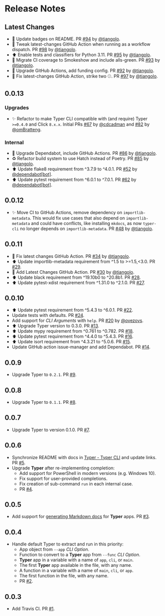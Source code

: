 # Release Notes

## Latest Changes

* 📝 Update badges on README. PR [#94](https://github.com/tiangolo/typer-cli/pull/94) by [@tiangolo](https://github.com/tiangolo).
* 👷 Tweak latest-changes GitHub Action when running as a workflow dispatch. PR [#98](https://github.com/tiangolo/typer-cli/pull/98) by [@tiangolo](https://github.com/tiangolo).
* ⬆️ Enable tests and classifiers for Python 3.11. PR [#95](https://github.com/tiangolo/typer-cli/pull/95) by [@tiangolo](https://github.com/tiangolo).
* 👷 Migrate CI coverage to Smokeshow and include alls-green. PR [#93](https://github.com/tiangolo/typer-cli/pull/93) by [@tiangolo](https://github.com/tiangolo).
* 👷 Upgrade GitHub Actions, add funding config. PR [#92](https://github.com/tiangolo/typer-cli/pull/92) by [@tiangolo](https://github.com/tiangolo).
* 💚 Fix latest-changes GitHub Action, strike two ⚾. PR [#97](https://github.com/tiangolo/typer-cli/pull/97) by [@tiangolo](https://github.com/tiangolo).

## 0.0.13

### Upgrades

* ✨ Refactor to make Typer CLI compatible with (and require) Typer `>=0.4.0` and Click `8.x.x`. Initial PRs [#67](https://github.com/tiangolo/typer-cli/pull/67) by [@cdcadman](https://github.com/cdcadman) and [#82](https://github.com/tiangolo/typer-cli/pull/82) by [@omBratteng](https://github.com/omBratteng).

### Internal

* 👷 Upgrade Dependabot, include GitHub Actions. PR [#86](https://github.com/tiangolo/typer-cli/pull/86) by [@tiangolo](https://github.com/tiangolo).
* ♻️ Refactor build system to use Hatch instead of Poetry. PR [#85](https://github.com/tiangolo/typer-cli/pull/85) by [@tiangolo](https://github.com/tiangolo).
* ⬆️ Update flake8 requirement from ^3.7.9 to ^4.0.1. PR [#52](https://github.com/tiangolo/typer-cli/pull/52) by [@dependabot[bot]](https://github.com/apps/dependabot).
* ⬆️ Update pytest requirement from ^6.0.1 to ^7.0.1. PR [#62](https://github.com/tiangolo/typer-cli/pull/62) by [@dependabot[bot]](https://github.com/apps/dependabot).

## 0.0.12

* ✨ Move CI to GitHub Actions, remove dependency on `importlib-metadata`. This would fix use cases that also depend on `importlib-metadata` and could have conflicts, like installing `mkdocs`, as now `typer-cli` no longer depends on `importlib-metadata`. PR [#48](https://github.com/tiangolo/typer-cli/pull/48) by [@tiangolo](https://github.com/tiangolo).

## 0.0.11

* 🐛 Fix latest changes GitHub Action. PR [#34](https://github.com/tiangolo/typer-cli/pull/34) by [@tiangolo](https://github.com/tiangolo).
* ⬆️ Update importlib-metadata requirement from ^1.5 to >=1.5,<3.0. PR [#29](https://github.com/tiangolo/typer-cli/pull/29).
* 👷 Add Latest Changes GitHub Action. PR [#30](https://github.com/tiangolo/typer-cli/pull/30) by [@tiangolo](https://github.com/tiangolo).
* ⬆️ Update black requirement from ^19.10b0 to ^20.8b1. PR [#28](https://github.com/tiangolo/typer-cli/pull/28).
* ⬆️ Update pytest-xdist requirement from ^1.31.0 to ^2.1.0. PR [#27](https://github.com/tiangolo/typer-cli/pull/27).

## 0.0.10

* ⬆️ Update pytest requirement from ^5.4.3 to ^6.0.1. PR [#22](https://github.com/tiangolo/typer-cli/pull/22).
* Update tests with defaults. PR [#24](https://github.com/tiangolo/typer-cli/pull/24).
* Add support for *CLI Arguments* with `help`. PR [#20](https://github.com/tiangolo/typer-cli/pull/20) by [@ovezovs](https://github.com/ovezovs).
* ⬆ Upgrade Typer version to 0.3.0. PR [#13](https://github.com/tiangolo/typer-cli/pull/13).
* ⬆️ Update mypy requirement from ^0.761 to ^0.782. PR [#18](https://github.com/tiangolo/typer-cli/pull/18).
* ⬆️ Update pytest requirement from ^4.4.0 to ^5.4.3. PR [#16](https://github.com/tiangolo/typer-cli/pull/16).
* ⬆️ Update isort requirement from ^4.3.21 to ^5.0.6. PR [#15](https://github.com/tiangolo/typer-cli/pull/15).
* Update GitHub action issue-manager and add Dependabot. PR [#14](https://github.com/tiangolo/typer-cli/pull/14).

## 0.0.9

* Upgrade Typer to `0.2.1`. PR [#9](https://github.com/tiangolo/typer-cli/pull/9).

## 0.0.8

* Upgrade Typer to `0.1.1`. PR [#8](https://github.com/tiangolo/typer-cli/pull/8).

## 0.0.7

* Upgrade Typer to version 0.1.0. PR [#7](https://github.com/tiangolo/typer-cli/pull/7).

## 0.0.6

* Synchronize README with docs in [Typer - Typer CLI](https://typer.tiangolo.com/typer-cli/) and update links. PR [#5](https://github.com/tiangolo/typer-cli/pull/5).
* Upgrade **Typer** after re-implementing completion:
    * Add support for PowerShell in modern versions (e.g. Windows 10).
    * Fix support for user-provided completions.
    * Fix creation of sub-command `run` in each internal case.
    * PR [#4](https://github.com/tiangolo/typer-cli/pull/4).

## 0.0.5

* Add support for [generating Markdown docs](https://github.com/tiangolo/typer-cli#generate-docs) for **Typer** apps. PR [#3](https://github.com/tiangolo/typer-cli/pull/3).

## 0.0.4

* Handle default Typer to extract and run in this priority:
    * App object from `--app` *CLI Option*.
    * Function to convert to a **Typer** app from `--func` *CLI Option*.
    * **Typer** app in a variable with a name of `app`, `cli`, or `main`.
    * The first **Typer** app available in the file, with any name.
    * A function in a variable with a name of `main`, `cli`, or `app`.
    * The first function in the file, with any name.
    * PR [#2](https://github.com/tiangolo/typer-cli/pull/2).

## 0.0.3

* Add Travis CI. PR [#1](https://github.com/tiangolo/typer-cli/pull/1).

